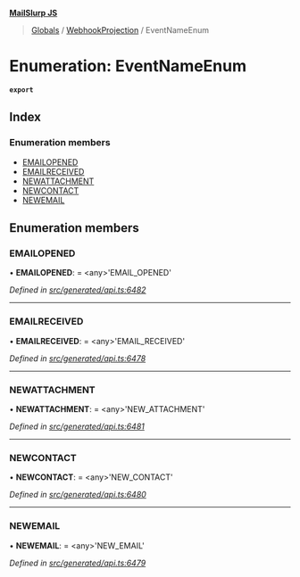 **[MailSlurp JS](../README.md)**

> [Globals](../README.md) / [WebhookProjection](../modules/webhookprojection.md) / EventNameEnum

# Enumeration: EventNameEnum

**`export`** 

## Index

### Enumeration members

* [EMAILOPENED](webhookprojection.eventnameenum.md#emailopened)
* [EMAILRECEIVED](webhookprojection.eventnameenum.md#emailreceived)
* [NEWATTACHMENT](webhookprojection.eventnameenum.md#newattachment)
* [NEWCONTACT](webhookprojection.eventnameenum.md#newcontact)
* [NEWEMAIL](webhookprojection.eventnameenum.md#newemail)

## Enumeration members

### EMAILOPENED

•  **EMAILOPENED**:  = \<any>'EMAIL\_OPENED'

*Defined in [src/generated/api.ts:6482](https://github.com/mailslurp/mailslurp-client/blob/37bf78e/src/generated/api.ts#L6482)*

___

### EMAILRECEIVED

•  **EMAILRECEIVED**:  = \<any>'EMAIL\_RECEIVED'

*Defined in [src/generated/api.ts:6478](https://github.com/mailslurp/mailslurp-client/blob/37bf78e/src/generated/api.ts#L6478)*

___

### NEWATTACHMENT

•  **NEWATTACHMENT**:  = \<any>'NEW\_ATTACHMENT'

*Defined in [src/generated/api.ts:6481](https://github.com/mailslurp/mailslurp-client/blob/37bf78e/src/generated/api.ts#L6481)*

___

### NEWCONTACT

•  **NEWCONTACT**:  = \<any>'NEW\_CONTACT'

*Defined in [src/generated/api.ts:6480](https://github.com/mailslurp/mailslurp-client/blob/37bf78e/src/generated/api.ts#L6480)*

___

### NEWEMAIL

•  **NEWEMAIL**:  = \<any>'NEW\_EMAIL'

*Defined in [src/generated/api.ts:6479](https://github.com/mailslurp/mailslurp-client/blob/37bf78e/src/generated/api.ts#L6479)*

